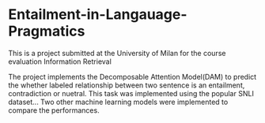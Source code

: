 # Entailment-in-Langauage-Pragmatics
This is a project submitted at the University of Milan for the course evaluation Information Retrieval

The project implements the Decomposable Attention Model(DAM) to predict the whether labeled relationship between two sentence is an entailment, contradiction
or nuetral. This task was implemented using the popular SNLI dataset...
Two other machine learning models were implemented to compare the performances.
